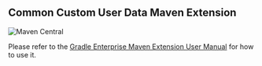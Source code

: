 ## Common Custom User Data Maven Extension

![Maven Central](https://img.shields.io/maven-central/v/com.gradle/common-custom-user-data-maven-extension)

Please refer to the [Gradle Enterprise Maven Extension User Manual](https://docs.gradle.com/enterprise/maven-extension/#using_the_common_custom_user_data_maven_extension) for how to use it.

